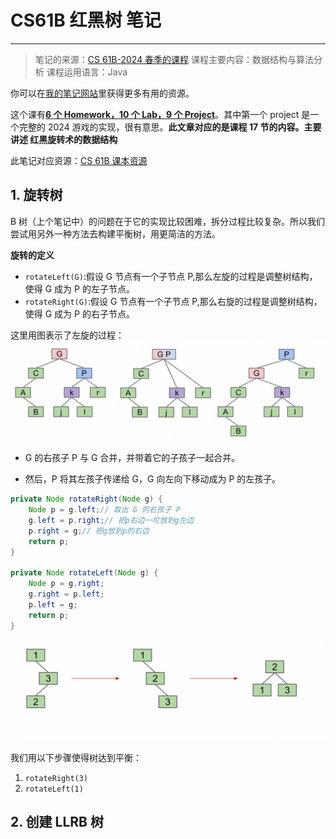 # CS61B 红黑树 笔记

---

> 笔记的来源：[CS 61B-2024 春季的课程](https://sp24.datastructur.es/)
> 课程主要内容：数据结构与算法分析
> 课程运用语言：Java

你可以在[我的笔记网站](https://notes.lavachen.org)里获得更多有用的资源。

这个课有[**6 个 Homework，10 个 Lab，9 个 Project**](https://github.com/Berkeley-CS61B/skeleton-sp24)。其中第一个 project 是一个完整的 2024 游戏的实现，很有意思。**此文章对应的是课程 17 节的内容。主要讲述 红黑旋转术的数据结构**

此笔记对应资源：[CS 61B 课本资源](https://cs61b-2.gitbook.io/cs61b-textbook/17.-b-trees/17.1-bst-performance)

## 1. 旋转树

B 树（上个笔记中）的问题在于它的实现比较困难，拆分过程比较复杂。所以我们尝试用另外一种方法去构建平衡树，用更简洁的方法。

**旋转的定义**

-   `rotateLeft(G)`:假设 G 节点有一个子节点 P,那么左旋的过程是调整树结构，使得 G 成为 P 的左子节点。
-   `rotateRight(G)`:假设 G 节点有一个子节点 P,那么右旋的过程是调整树结构，使得 G 成为 P 的右子节点。

这里用图表示了左旋的过程：
![](./img/左旋示意.png)

-   G 的右孩子 P 与 G 合并，并带着它的子孩子一起合并。

-   然后，P 将其左孩子传递给 G，G 向左向下移动成为 P 的左孩子。

```java
private Node rotateRight(Node g) {
    Node p = g.left;// 取出 G 的右孩子 P
    g.left = p.right;// 把p右边一坨放到g左边
    p.right = g;// 把g放到p的右边
    return p;
}

private Node rotateLeft(Node g) {
    Node p = g.right;
    g.right = p.left;
    p.left = g;
    return p;
}
```

![](./img/旋转示例.png)

我们用以下步骤使得树达到平衡：

1. `rotateRight(3)`
2. `rotateLeft(1)`

## 2. 创建 LLRB 树

